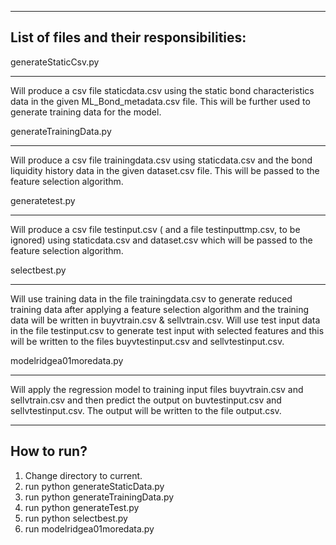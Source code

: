 -----------------------------------------
List of files and their responsibilities:
-----------------------------------------

generateStaticCsv.py		
_______________________
Will produce a csv file staticdata.csv using the static bond characteristics data in the given ML_Bond_metadata.csv file. This will be further used to generate training data for the model.


generateTrainingData.py
_______________________
Will produce a csv file trainingdata.csv using staticdata.csv and the bond liquidity history data in the given dataset.csv file. This will be passed to the feature selection algorithm.


generatetest.py				
_______________________
Will produce a csv file testinput.csv ( and a file testinputtmp.csv, to be ignored) using staticdata.csv and dataset.csv which will be passed to the feature selection algorithm.


selectbest.py				
_______________________
Will use training data in the file trainingdata.csv to generate reduced training data after applying a feature selection algorithm and the training data will be written in buyvtrain.csv & sellvtrain.csv. Will use test input data in the file testinput.csv to generate test input with selected features and this will be written to the files buyvtestinput.csv and sellvtestinput.csv.


modelridgea01moredata.py
_______________________
Will apply the regression model to training input files buyvtrain.csv and sellvtrain.csv and then predict the output on buvtestinput.csv and sellvtestinput.csv.
The output will be written to the file output.csv.


-----------
How to run?
-----------
1. Change directory to current.
2. run python generateStaticData.py
3. run python generateTrainingData.py
4. run python generateTest.py
5. run python selectbest.py
6. run modelridgea01moredata.py
